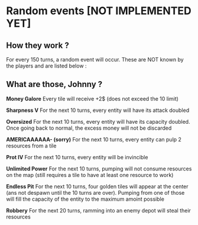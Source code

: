 # Random events [NOT IMPLEMENTED YET] #
## How they work ?
For every 150 turns, a random event will occur. These are NOT known by the players and are listed below :

## What are those, Johnny ?
**Money Galore**
Every tile will receive +2$ (does not exceed the 10 limit)

**Sharpness V**
For the next 10 turns, every entity will have its attack doubled

**Oversized**
For the next 10 turns, every entity will have its capacity doubled. Once going back to normal, the excess money will not be discarded

**AMERICAAAAAA- (sorry)**
For the next 10 turns, every entity can pulp 2 resources from a tile

**Prot IV**
For the next 10 turns, every entity will be invincible

**Unlimited Power**
For the next 10 turns, pumping will not consume resources on the map (still requires a tile to have at least one resource to work)

**Endless Pit**
For the next 10 turns, four golden tiles will appear at the center (ans not despawn until the 10 turns are over). Pumping from one of those will fill the capacity of the entity to the maximum amoint possible

**Robbery**
For the next 20 turns, ramming into an enemy depot will steal their resources